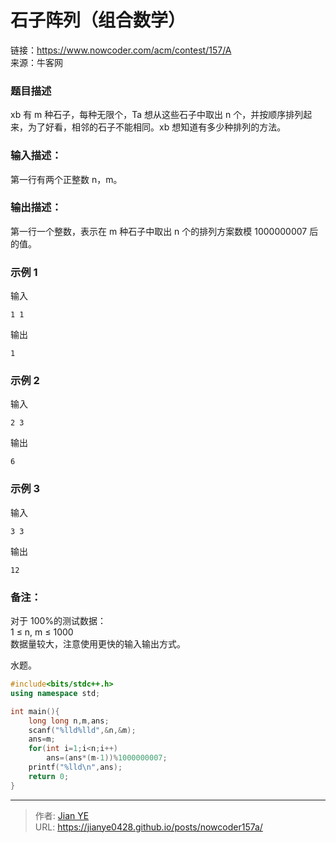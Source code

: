 # 石子阵列（组合数学）


链接：https://www.nowcoder.com/acm/contest/157/A  
来源：牛客网

### 题目描述

xb 有 m 种石子，每种无限个，Ta 想从这些石子中取出 n 个，并按顺序排列起来，为了好看，相邻的石子不能相同。xb 想知道有多少种排列的方法。

### 输入描述：

第一行有两个正整数 n，m。

### 输出描述：

第一行一个整数，表示在 m 种石子中取出 n 个的排列方案数模 1000000007 后的值。

### 示例 1

输入

    1 1

输出

    1

### 示例 2

输入

    2 3

输出

    6

### 示例 3

输入

    3 3

输出

    12

### 备注：

对于 100%的测试数据：  
1 ≤ n, m ≤ 1000  
数据量较大，注意使用更快的输入输出方式。

水题。

```cpp
#include<bits/stdc++.h>
using namespace std;

int main(){
    long long n,m,ans;
    scanf("%lld%lld",&n,&m);
    ans=m;
    for(int i=1;i<n;i++)
        ans=(ans*(m-1))%1000000007;
    printf("%lld\n",ans);
	return 0;
}

```


---

> 作者: [Jian YE](https://github.com/jianye0428)  
> URL: https://jianye0428.github.io/posts/nowcoder157a/  


